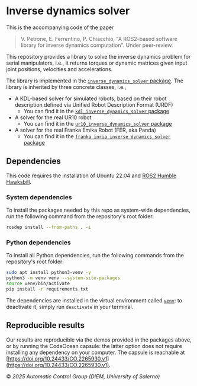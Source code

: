 # Inverse dynamics solver

This is the accompanying code of the paper

> V. Petrone, E. Ferrentino, P. Chiacchio, "A ROS2-based software library for inverse dynamics computation". Under peer-review.

This repository provides a library to solve the inverse dynamics problem for serial manipulators, i.e., it returns torques or dynamic matrices given input joint positions, velocities and accelerations.

The library is implemented in the [`inverse_dynamics_solver` package](./inverse_dynamics_solver/README.md).
The library is inherited by three concrete classes, i.e.,

- A KDL-based solver for simulated robots, based on their robot description defined via Unified Robot Description Format (URDF)
    - You can find it in the [`kdl_inverse_dynamics_solver` package](./kdl_inverse_dynamics_solver/README.md)
- A solver for the real UR10 robot
    - You can find it in the [`ur10_inverse_dynamics_solver` package](./ur10_inverse_dynamics_solver/README.md)
- A solver for the real Franka Emika Robot (FER, aka Panda)
    - You can find it in the [`franka_inria_inverse_dynamics_solver` package](./franka_inria_inverse_dynamics_solver/README.md)

## Dependencies

This code requires the installation of Ubuntu 22.04 and [ROS2 Humble Hawksbill](https://docs.ros.org/en/humble/index.html).

### System dependencies

To install the packages needed by this repo as system-wide dependencies, run the following command from the repository's root folder:

```bash
rosdep install --from-paths . -i
```

### Python dependencies

To install all Python dependencies, run the following commands from the repository's root folder:

```bash
sudo apt install python3-venv -y
python3 -m venv venv --system-site-packages
source venv/bin/activate
pip install -r requirements.txt
```

The dependencies are installed in the virtual environment called [`venv`](./venv/): to deactivate it, simply run `deactivate` in your terminal.

## Reproducible results

Our results are reproducible via the demos provided in the packages above, or by running the CodeOcean capsule: the latter option does not require installing any dependency on your computer.
The capsule is reachable at [https://doi.org/10.24433/CO.2265930.v1](https://doi.org/10.24433/CO.2265930.v1).

&copy; *2025 Automatic Control Group (DIEM, University of Salerno)*
